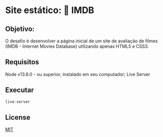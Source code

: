 # Site estático: 🎥 IMDB

## Objetivo:

O desafio é desenvolver a página inicial de um site de avaliação de filmes (IMDB - Internet Movies Database) utilizando apenas HTML5 e CSS3.

## Requisitos

Node v13.8.0 - ou superior, instalado em seu computador;
Live Server

## Executar

```bash
live-server
```

## License
[MIT](https://choosealicense.com/licenses/mit/)